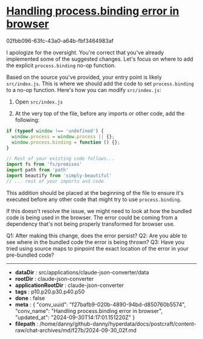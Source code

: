 # [Handling process.binding error in browser](https://claude.ai/chat/f27bafb9-020b-4890-94bd-d850760b5574)

02fbb096-63fc-43a0-a64b-fbf3464983af

 I apologize for the oversight. You're correct that you've already implemented some of the suggested changes. Let's focus on where to add the explicit `process.binding` no-op function.

Based on the source you've provided, your entry point is likely `src/index.js`. This is where we should add the code to set `process.binding` to a no-op function. Here's how you can modify `src/index.js`:

1. Open `src/index.js`

2. At the very top of the file, before any imports or other code, add the following:

```javascript
if (typeof window !== 'undefined') {
  window.process = window.process || {};
  window.process.binding = function () {};
}

// Rest of your existing code follows...
import fs from 'fs/promises'
import path from 'path'
import beautify from 'simply-beautiful'
// ... rest of your imports and code
```

This addition should be placed at the beginning of the file to ensure it's executed before any other code that might try to use `process.binding`.

If this doesn't resolve the issue, we might need to look at how the bundled code is being used in the browser. The error could be coming from a dependency that's not being properly transformed for browser use.

Q1: After making this change, does the error persist?
Q2: Are you able to see where in the bundled code the error is being thrown?
Q3: Have you tried using source maps to pinpoint the exact location of the error in your pre-bundled code?

---

* **dataDir** : src/applications/claude-json-converter/data
* **rootDir** : claude-json-converter
* **applicationRootDir** : claude-json-converter
* **tags** : p10.p20.p30.p40.p50
* **done** : false
* **meta** : {
  "conv_uuid": "f27bafb9-020b-4890-94bd-d850760b5574",
  "conv_name": "Handling process.binding error in browser",
  "updated_at": "2024-09-30T14:17:01.151220Z"
}
* **filepath** : /home/danny/github-danny/hyperdata/docs/postcraft/content-raw/chat-archives/md/f27b/2024-09-30_02f.md